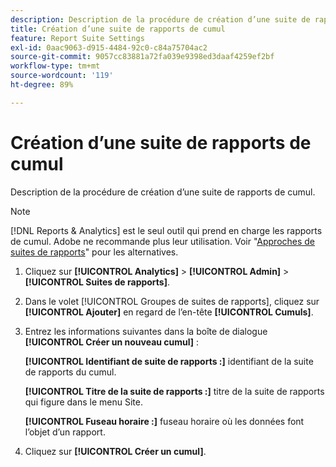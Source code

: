 ```yaml
---
description: Description de la procédure de création d’une suite de rapports de cumul.
title: Création d’une suite de rapports de cumul
feature: Report Suite Settings
exl-id: 0aac9063-d915-4484-92c0-c84a75704ac2
source-git-commit: 9057cc83881a72fa039e9398ed3daaf4259ef2bf
workflow-type: tm+mt
source-wordcount: '119'
ht-degree: 89%

---
```


# Création d’une suite de rapports de cumul

Description de la procédure de création d’une suite de rapports de cumul.

>[!NOTE]
>
>[!DNL Reports & Analytics] est le seul outil qui prend en charge les rapports de cumul. Adobe ne recommande plus leur utilisation. Voir &quot;[Approches de suites de rapports](https://experienceleague.adobe.com/docs/analytics/admin/manage-report-suites/rollup-report-suite.html)&quot; pour les alternatives.

1. Cliquez sur **[!UICONTROL Analytics]** > **[!UICONTROL Admin]** > **[!UICONTROL Suites de rapports]**.
1. Dans le volet [!UICONTROL Groupes de suites de rapports], cliquez sur **[!UICONTROL Ajouter]** en regard de l’en-tête **[!UICONTROL Cumuls]**.
1. Entrez les informations suivantes dans la boîte de dialogue **[!UICONTROL Créer un nouveau cumul]** :

   **[!UICONTROL Identifiant de suite de rapports :]** identifiant de la suite de rapports du cumul.

   **[!UICONTROL Titre de la suite de rapports :]** titre de la suite de rapports qui figure dans le menu Site.

   **[!UICONTROL Fuseau horaire :]** fuseau horaire où les données font l’objet d’un rapport.
1. Cliquez sur **[!UICONTROL Créer un cumul]**.
